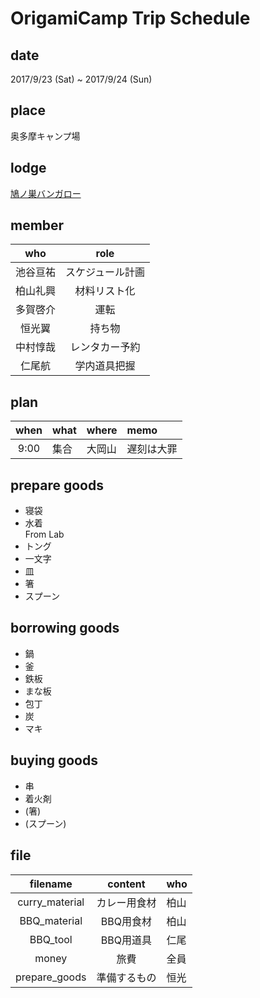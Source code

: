 # OrigamiCamp Trip Schedule
## date  

2017/9/23 (Sat) ~ 2017/9/24 (Sun)

## place  

奥多摩キャンプ場

## lodge  

[鳩ノ巣バンガロー](http://www.hatonosu.com/index.htm)


## member 

|who|role|  
|:----------:|:-----------:|  
|池谷亘祐|スケジュール計画|  
|柏山礼興|材料リスト化|
|多賀啓介|運転|
|恒光翼|持ち物|
|中村惇哉|レンタカー予約|
|仁尾航|学内道具把握|

## plan  

|when|what|where|memo|  
|:----------:|:-----------|:-----------|:---------------------------------|  
|9:00|集合|大岡山|遅刻は大罪|  

## prepare goods
* 寝袋
* 水着  
From Lab
* トング
* 一文字
* 皿
* 箸
* スプーン

## borrowing goods
* 鍋
* 釜
* 鉄板
* まな板
* 包丁
* 炭
* マキ

## buying goods
* 串
* 着火剤
* (箸)
* (スプーン)
## file

|filename|content|who|  
|:----------:|:-----------:|:------|  
|curry_material|カレー用食材|柏山|  
|BBQ_material|BBQ用食材|柏山|  
|BBQ_tool|BBQ用道具|仁尾|  
|money|旅費|全員|  
|prepare_goods|準備するもの|恒光|  
